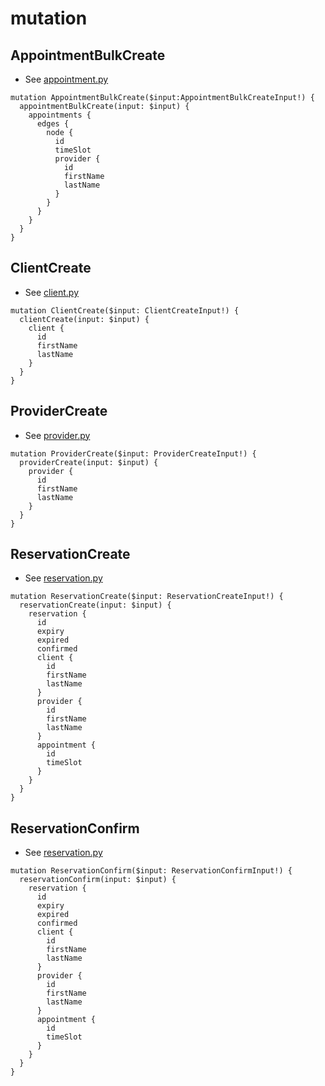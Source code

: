 # mutation
## AppointmentBulkCreate
* See [appointment.py](appointment.py#29)
```
mutation AppointmentBulkCreate($input:AppointmentBulkCreateInput!) {
  appointmentBulkCreate(input: $input) {
    appointments {
      edges {
        node {
          id
          timeSlot
          provider {
            id
            firstName
            lastName
          }
        }
      }
    }
  }
}
```

## ClientCreate
* See [client.py](client.py#24)
```
mutation ClientCreate($input: ClientCreateInput!) {
  clientCreate(input: $input) {
    client {
      id
      firstName
      lastName
    }
  }
}
```

## ProviderCreate
* See [provider.py](provider.py#24)
```
mutation ProviderCreate($input: ProviderCreateInput!) {
  providerCreate(input: $input) {
    provider {
      id
      firstName
      lastName
    }
  }
}
```

## ReservationCreate
* See [reservation.py](reservation.py#26)
```
mutation ReservationCreate($input: ReservationCreateInput!) {
  reservationCreate(input: $input) {
    reservation {
      id
      expiry
      expired
      confirmed
      client {
        id
        firstName
        lastName
      }
      provider {
        id
        firstName
        lastName
      }
      appointment {
        id
        timeSlot
      }
    }
  }
}
```

## ReservationConfirm
* See [reservation.py](reservation.py#58)
```
mutation ReservationConfirm($input: ReservationConfirmInput!) {
  reservationConfirm(input: $input) {
    reservation {
      id
      expiry
      expired
      confirmed
      client {
        id
        firstName
        lastName
      }
      provider {
        id
        firstName
        lastName
      }
      appointment {
        id
        timeSlot
      }
    }
  }
}
```
